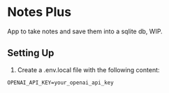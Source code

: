 # Notes Plus

App to take notes and save them into a sqlite db, WIP.

## Setting Up

1. Create a .env.local file with the following content:

```
OPENAI_API_KEY=your_openai_api_key
```
